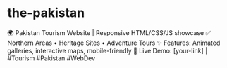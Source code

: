 # the-pakistan
🌍 Pakistan Tourism Website | Responsive HTML/CSS/JS showcase   ✅ Northern Areas • Heritage Sites • Adventure Tours   ✨ Features: Animated galleries, interactive maps, mobile-friendly   🚀 Live Demo: [your-link] | #Tourism #Pakistan #WebDev

